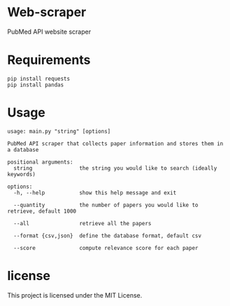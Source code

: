 # Web-scraper
PubMed API website scraper 

# Requirements
```
pip install requests
pip install pandas
```
# Usage
```
usage: main.py "string" [options]

PubMed API scraper that collects paper information and stores them in a database

positional arguments:
  string               the string you would like to search (ideally keywords)

options:
  -h, --help           show this help message and exit
  
  --quantity           the number of papers you would like to retrieve, default 1000
  
  --all                retrieve all the papers
  
  --format {csv,json}  define the database format, default csv
  
  --score              compute relevance score for each paper
```
  # license
  This project is licensed under the MIT License.
